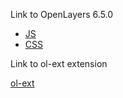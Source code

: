 Link to OpenLayers 6.5.0

- [JS](https://cdn.jsdelivr.net/gh/openlayers/openlayers.github.io@master/en/v6.5.0/build/ol.js)
- [CSS](https://cdn.jsdelivr.net/gh/openlayers/openlayers.github.io@master/en/v6.5.0/css/ol.css)

Link to ol-ext extension

[ol-ext](https://viglino.github.io/ol-ext/dist/ol-ext.js)
